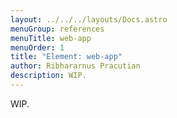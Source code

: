 ```yaml
---
layout: ../../../layouts/Docs.astro
menuGroup: references
menuTitle: web-app
menuOrder: 1
title: "Element: web-app"
author: Ribhararnus Pracutian
description: WIP.
---
```


WIP.
